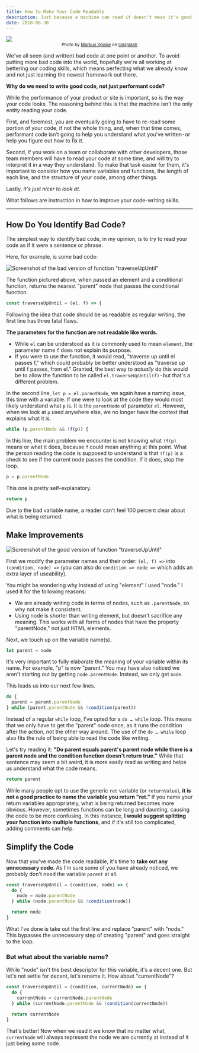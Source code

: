 ```yaml
---
title: How to Make Your Code Readable
description: Just because a machine can read it doesn't mean it's good
date: 2018-06-30
---
```


![](matrix-code.jpeg)
<br>
<small align="center" style="width: 100%; display: block;">Photo by [Markus Spiske](https://unsplash.com/@markusspiske?utm_source=medium&utm_medium=referral) on [Unsplash](https://unsplash.com/?utm_source=medium&utm_medium=referral)</small>

We've all seen (and written) bad code at one point or another. To avoid putting more bad code into the world, hopefully we're all working at bettering our coding skills, which means perfecting what we already know and not just learning the newest framework out there.

**Why do we need to write good code, not just performant code?**

While the performance of your product or site is important, so is the way your code looks. The reasoning behind this is that the machine isn't the only entity reading your code.

First, and foremost, you are eventually going to have to re-read some portion of your code, if not the whole thing, and, when that time comes, performant code isn't going to help you understand what you've written - or help you figure out how to fix it.

Second, if you work on a team or collaborate with other developers, those team members will have to read your code at some time, and will try to interpret it in a way they understand. To make that task easier for them, it's important to consider how you name variables and functions, the length of each line, and the structure of your code, among other things.

Lastly, _it's just nicer to look at_.

What follows are instruction in how to improve your code-writing skills.

---

## How Do You Identify Bad Code?

The simplest way to identify bad code, in my opinion, is to try to read your code as if it were a sentence or phrase.

Here, for example, is some bad code:

![Screenshot of the bad version of function "traverseUpUntil"](bad-code.png)

The function pictured above, when passed an element and a conditional function, returns the nearest "parent" node that passes the conditional function.

```js
const traverseUpUntil = (el, f) => {
```

Following the idea that code should be as readable as regular writing, the first line has three fatal flaws.

**The parameters for the function are not readable like words.**

- While `el` can be understood as it is commonly used to mean `element`, the parameter name `f` does not explain its purpose.
- If you were to use the function, it would read, "traverse up until el passes f," which could probably be better understood as "traverse up until f passes, from el." Granted, the best way to _actually_ do this would be to allow the function to be called `el.traverseUpUntil(f)` - but that's a different problem.

In the second line, `let p = el.parentNode`, we again have a naming issue, this time with a variable. If one were to look at the code they would most likely understand what `p` is. It is the `parentNode` of parameter `el`. However, when we look at `p` used anywhere else, we no longer have the context that explains what it is.

```js
while (p.parentNode && !f(p)) {
```

In this line, the main problem we encounter is not knowing what `!f(p)` means or what it does, because `f` could mean anything at this point. What the person reading the code is supposed to understand is that `!f(p)` is a check to see if the current node passes the condition. If it does, stop the loop.

```js
p = p.parentNode
```

This one is pretty self-explanatory.

```js
return p
```

Due to the bad variable name, a reader can't feel 100 percent clear about what is being returned.

## Make Improvements

![Screenshot of the good version of function "traverseUpUntil"](good-code.png)

First we modify the parameter names and their order: `(el, f) =>` into `(condition, node) =>` (you can also do `condition => node =>` which adds an extra layer of useability).

You might be wondering why instead of using "element" I used "node." I used it for the following reasons:

- We are already writing code in terms of nodes, such as `.parentNode`, so why not make it consistent.
- Using node is shorter than writing element, but doesn't sacrifice any meaning. This works with all forms of nodes that have the property "parentNode," not just HTML elements.

Next, we touch up on the variable name(s).

```js
let parent = node
```

It's very important to fully elaborate the meaning of your variable within its name. For example, "p" is now "parent." You may have also noticed we aren't starting out by getting `node.parentNode`. Instead, we only get `node`.

This leads us into our next few lines.

```js
do {
  parent = parent.parentNode
} while (parent.parentNode && !condition(parent))
```

Instead of a regular `while` loop, I've opted for a `do … while` loop. This means that we only have to get the "parent" node once, as it runs the condition after the action, not the other way around. The use of the `do … while` loop also fits the rule of being able to read the code like writing.

Let's try reading it: **"Do parent equals parent's parent node while there is a parent node and the condition function doesn't return true."** While that sentence may seem a bit weird, it is more easily read as writing and helps us understand what the code means.

```js
return parent
```

While many people opt to use the generic `ret` variable (or `returnValue`), **it is not a good practice to name the variable you return "ret."** If you name your return variables appropriately, what is being returned becomes more obvious. However, sometimes functions can be long and daunting, causing the code to be more confusing. In this instance, **I would suggest splitting your function into multiple functions**, and if it's still too complicated, adding comments can help.

## Simplify the Code

Now that you've made the code readable, it's time to **take out any unnecessary code**. As I'm sure some of you have already noticed, we probably don't need the variable `parent` at all.

```js
const traverseUpUntil = (condition, node) => {
  do {
    node = node.parentNode
  } while (node.parentNode && !condition(node))

  return node
}
```

What I've done is take out the first line and replace "parent" with "node." This bypasses the unnecessary step of creating "parent" and goes straight to the loop.

### But what about the variable name?

While "node" isn't the best descriptor for this variable, it's a decent one. But let's not settle for decent, let's rename it. How about "currentNode"?

```js
const traverseUpUntil = (condition, currentNode) => {
  do {
    currentNode = currentNode.parentNode
  } while (currentNode.parentNode && !condition(currentNode))

  return currentNode
}
```

That's better! Now when we read it we know that no matter what, `currentNode` will always represent the node we are currently at instead of it just being some node.
